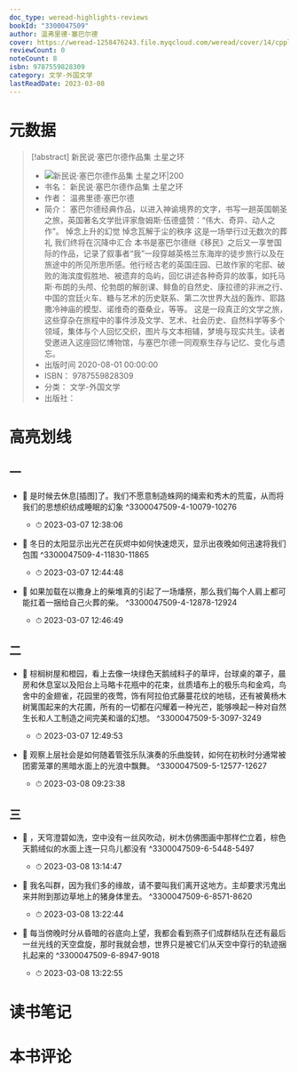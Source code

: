 ```yaml
---
doc_type: weread-highlights-reviews
bookId: "3300047509"
author: 温弗里德·塞巴尔德
cover: https://weread-1258476243.file.myqcloud.com/weread/cover/14/cpplatform_kvhp6lkx4kwcs3eccvdxgt/t7_cpplatform_kvhp6lkx4kwcs3eccvdxgt1675413874.jpg
reviewCount: 0
noteCount: 8
isbn: 9787559828309
category: 文学-外国文学
lastReadDate: 2023-03-08
---
```

# 元数据
> [!abstract] 新民说·塞巴尔德作品集 土星之环
> - ![ 新民说·塞巴尔德作品集 土星之环|200](https://weread-1258476243.file.myqcloud.com/weread/cover/14/cpplatform_kvhp6lkx4kwcs3eccvdxgt/t7_cpplatform_kvhp6lkx4kwcs3eccvdxgt1675413874.jpg)
> - 书名： 新民说·塞巴尔德作品集 土星之环
> - 作者： 温弗里德·塞巴尔德
> - 简介： 塞巴尔德经典作品，以进入神谕境界的文字，书写一趟英国朝圣之旅，英国著名文学批评家詹姆斯·伍德盛赞：“伟大、奇异、动人之作”。
悼念上升的幻觉
悼念瓦解于尘的秩序
这是一场举行过无数次的葬礼
我们终将在沉降中汇合
本书是塞巴尔德继《移民》之后又一享誉国际的作品，记录了叙事者“我”一段穿越英格兰东海岸的徒步旅行以及在旅途中的所见所思所感。他行经古老的英国庄园、已故作家的宅邸、破败的海滨度假胜地、被遗弃的岛屿，回忆讲述各种奇异的故事，如托马斯·布朗的头颅、伦勃朗的解剖课、鲱鱼的自然史、康拉德的非洲之行、中国的宫廷火车、糖与艺术的历史联系、第二次世界大战的轰炸、耶路撒冷神庙的模型、诺维奇的蚕桑业，等等。
这是一段真正的文学之旅，这些穿杂在旅程中的事件涉及文学、艺术、社会历史、自然科学等多个领域，集体与个人回忆交织，图片与文本相辅，梦境与现实共生。读者受邀进入这座回忆博物馆，与塞巴尔德一同观察生存与记忆、变化与遗忘。
> - 出版时间 2020-08-01 00:00:00
> - ISBN： 9787559828309
> - 分类： 文学-外国文学
> - 出版社： 

# 高亮划线

## 一


- 📌 是时候去休息[插图]了。我们不愿意制造蛛网的绳索和秀木的荒蛮，从而将我们的思想织纺成睡眠的幻象 ^3300047509-4-10079-10276
    - ⏱ 2023-03-07 12:38:06 

- 📌 冬日的太阳显示出光芒在灰烬中如何快速熄灭，显示出夜晚如何迅速将我们包围 ^3300047509-4-11830-11865
    - ⏱ 2023-03-07 12:44:48 

- 📌 如果加载在以撒身上的柴堆真的引起了一场燔祭，那么我们每个人肩上都可能扛着一捆给自己火葬的柴。 ^3300047509-4-12878-12924
    - ⏱ 2023-03-07 12:46:49 
## 二


- 📌 棕榈树屋和橙园，看上去像一块绿色天鹅绒料子的草坪，台球桌的罩子，晨房和休息室以及阳台上马略卡花瓶中的花束，丝质墙布上的极乐鸟和金鸡，鸟舍中的金翅雀，花园里的夜莺，饰有阿拉伯式藤蔓花纹的地毯，还有被黄杨木树篱围起来的大花圃，所有的一切都在闪耀着一种光芒，能够唤起一种对自然生长和人工制造之间完美和谐的幻想。 ^3300047509-5-3097-3249
    - ⏱ 2023-03-07 12:49:53 

- 📌 观察上层社会是如何随着管弦乐队演奏的乐曲旋转，如何在初秋时分通常被团雾笼罩的黑暗水面上的光浪中飘舞。 ^3300047509-5-12577-12627
    - ⏱ 2023-03-08 09:23:38 
## 三


- 📌 ，天穹澄碧如洗，空中没有一丝风吹动，树木仿佛图画中那样伫立着，棕色天鹅绒似的水面上连一只鸟儿都没有 ^3300047509-6-5448-5497
    - ⏱ 2023-03-08 13:14:47 

- 📌 我名叫群，因为我们多的缘故，请不要叫我们离开这地方。主却要求污鬼出来并附到那边草地上的猪身体里去。 ^3300047509-6-8571-8620
    - ⏱ 2023-03-08 13:22:44 

- 📌 每当傍晚时分从昏暗的谷底向上望，我都会看到燕子们成群结队在还有最后一丝光线的天空盘旋，那时我就会想，世界只是被它们从天空中穿行的轨迹捆扎起来的 ^3300047509-6-8947-9018
    - ⏱ 2023-03-08 13:22:55 
# 读书笔记

# 本书评论
